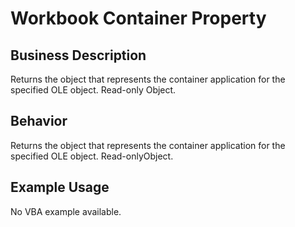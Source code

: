 # Workbook Container Property

## Business Description
Returns the object that represents the container application for the specified OLE object. Read-only Object.

## Behavior
Returns the object that represents the container application for the specified OLE object. Read-onlyObject.

## Example Usage
No VBA example available.